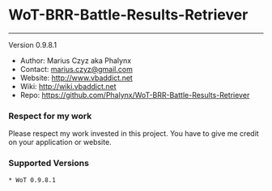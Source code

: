 # WoT-BRR-Battle-Results-Retriever
----------------------------------
Version 0.9.8.1

* Author: Marius Czyz aka Phalynx
* Contact: marius.czyz@gmail.com
* Website: http://www.vbaddict.net
* Wiki: http://wiki.vbaddict.net
* Repo: https://github.com/Phalynx/WoT-BRR-Battle-Results-Retriever

### Respect for my work
Please respect my work invested in this project. You have to give me credit on your application or website.

### Supported Versions
	* WoT 0.9.8.1
